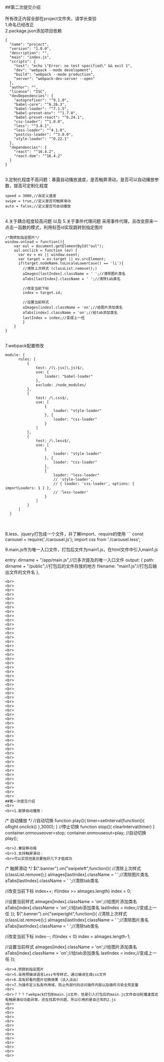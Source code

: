 ##第二次提交介绍
<br>
<br>所有改正内容全部在project文件夹，请学长查验
<br>1.命名已经改正
<br>2.package.json添加项目依赖
```
{
  "name": "project",
  "version": "1.0.0",
  "description": "",
  "main": "index.js",
  "scripts": {
    "test": "echo \"Error: no test specified\" && exit 1",
    "dev": "webpack --mode development",
    "build": "webpack --mode production",
    "server": "webpack-dev-server --open"
  },
  "author": "",
  "license": "ISC",
  "devDependencies": {
    "autoprefixer": "^9.1.0",
    "babel-core": "^6.26.3",
    "babel-loader": "^7.1.5",
    "babel-preset-env": "^1.7.0",
    "babel-preset-react": "^6.24.1",
    "css-loader": "^1.0.0",
    "less": "^3.8.1",
    "less-loader": "^4.1.0",
    "postcss-loader": "^3.0.0",
    "style-loader": "^0.22.1"
  },
  "dependencies": {
    "react": "^16.4.2",
    "react-dom": "^16.4.2"
  }
}
```
<br>3.定制化程度不高问题：暴露自动播放速度，是否触屏滑动，是否可以自动播放参数，提高可定制化程度
```
speed = 3000,//自定义速度
swipe = true,//定义是否可触屏滑动
auto = false;//定义是否可自动播放
```
<br>4.关于耦合程度较高问题  以及  5.关于事件代理问题  采用事件代理，且改变原来一点击一函数的模式，利用标签id实现跳转到指定图片
```
/*跳转到指定图片*/
window.onload = function(){
    var oul = document.getElementById("oul");
    oul.onclick = function (ev) {
      var ev = ev || window.event;
      var target = ev.target || ev.srcElement;
      if(target.nodeName.toLocaleLowerCase() == 'li'){
        //清除上次样式 (classList.remove();)
        aImages[lastIndex].className = ' ';//清除图片类名
        aTabs[lastIndex].className = ' ';//清除tab类名

        //改变当前下标
        index = target.id;

        //设置当前样式
        aImages[index].className = 'on';//给图片添加类名
        aTabs[index].className = 'on';//给tab添加类名
        lastIndex = index;//变成上一任
        }
    }
}
```
<br>7.webpack配置修改
```
module: {
      rules: [
          {
              test: /(\.jsx|\.js)$/,
              use: {
                  loader: "babel-loader"
              },
              exclude: /node_modules/
          },
          {
              test: /\.css$/,
              use: [
                  {
                      loader: "style-loader"
                  }, {
                      loader: "css-loader"
                  }
              ]
          },
          {
              test: /\.less$/,
              use: [
                  {
                      loader: "style-loader"
                  }, {
                      loader: "css-loader"
                  },
                  {
                      loader: "less-loader"
                      // 'style-loader',
                      // { loader: 'css-loader', options: { importLoaders: 1 } },
                      // 'less-loader'
                  }
              ]
          }
      ]
  }
```
<br>
<br>8.less、jquery打包成一个文件，并了解import、require的使用
```
const carousel = require('./carousel.js');
import css from './carousel.less';


9.main.js作为唯一入口文件，打包后文件为main1.js，在html文件中引入main1.js

entry:  dirname + "/app/main.js",//已多次提及的唯一入口文件
output: {
  path: dirname + "/public",//打包后的文件存放的地方
  filename: "main1.js"//打包后输出文件的文件名
},
```
<br>
<br>
<br>
<br>
<br>
<br>
<br>
<br>
<br>
<br>
<br>
<br>
<br>
<br>
<br>
<br>
<br>
<br>
<br>
<br>
<br>
<br>
<br>
<br>
<br>
<br>
<br>
<br>
<br>
<br>
<br>
<br>
<br>
<br>
<br>
<br>
<br>
<br>
<br>
<br>
<br>
<br>
<br>
<br>
<br>
<br>
<br>
<br>
<br>
<br>
<br>
##第一次提交介绍
<br>
<br>1.能够自动播放：
```
/* 自动播放 */
//自动切换
function play(){
    timer=setInterval(function(){
        oRight.onclick()
    },3000);
}
//停止切换
function stop(){
    clearInterval(timer)
}
container.onmouseover=stop;
container.onmouseout=play;
//自动切换
play();
```
<br>2.兼容移动端
<br>3.支持触屏滑动：
<br>可以实现但是总要拖好几下才能成功
```
/* 触屏滑动 */
$(".banner").on("swipeleft",function(){
  //清除上次样式 (classList.remove();)
  aImages[lastIndex].className = ' ';//清除图片类名
  aTabs[lastIndex].className = ' ';//清除tab类名

  //改变当前下标
  index++;
  if(index >= aImages.length)  index = 0;

  //设置当前样式
  aImages[index].className = 'on';//给图片添加类名
  aTabs[index].className = 'on';//给tab添加类名
  lastIndex = index;//变成上一任
});
$(".banner").on("swiperight",function(){
  //清除上次样式 (classList.remove();)
  aImages[lastIndex].className = ' ';//清除图片类名
  aTabs[lastIndex].className = ' ';//清除tab类名

  //改变当前下标
  index--;
  if(index < 0)  index = aImages.length-1;

  //设置当前样式
  aImages[index].className = 'on';//给图片添加类名
  aTabs[index].className = 'on';//给tab添加类名
  lastIndex = index;//变成上一任
});
```
<br>4.转跳到指定图片
<br>5.采用预编译语言Less书写样式，通过编译生成css文件
<br>6.具有好看的图片切换效果（淡入淡出）
<br>7.为插件定义私有作用域，防止外部代码访问插件内部以及插件污染全局变量
<br>
<br>？？？？webpack打包到main.js文件，但是引入打包后的main.js文件自动轮播速度还有触屏滑动功能异常，还在找其中问题，所以引用的是自己写的2.js
<br>
<br>
<br>
<br>
<br>
<br>
<br>
<br>
<br>
<br>
<br>
<br>
<br>
